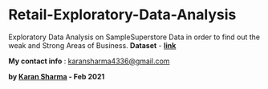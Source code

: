 # Retail-Exploratory-Data-Analysis
Exploratory Data Analysis on SampleSuperstore Data in order to find out the weak and Strong Areas of Business.
**Dataset** - __[link](https://bit.ly/3i4rbWl)__

**My contact info** : karansharma4336@gmail.com

**by __[Karan Sharma](https://github.com/KaranSharma18)__ - Feb 2021**
